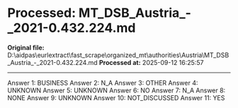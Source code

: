# Processed: MT_DSB_Austria_-_2021-0.432.224.md

**Original file:** D:\aidpas\eurlextract\fast_scrape\organized_mt\authorities\Austria\MT_DSB_Austria_-_2021-0.432.224.md
**Processed at:** 2025-09-12 16:25:57

---

Answer 1: BUSINESS
Answer 2: N_A
Answer 3: OTHER
Answer 4: UNKNOWN
Answer 5: UNKNOWN
Answer 6: NO
Answer 7: N_A
Answer 8: NONE
Answer 9: UNKNOWN
Answer 10: NOT_DISCUSSED
Answer 11: YES